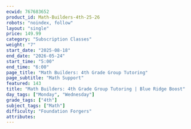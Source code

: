 ```yaml
---
ecwid: 767683652
product_id: Math-Builders-4th-25-26
robots: "noindex, follow"
layout: "single"
price: 149.99
category: "Subscription Classes"
weight: "7"
start_date: "2025-08-18"
end_date: "2026-05-24"
start_time: "5:00"
end_time: "6:00"
page_title: "Math Builders: 4th Grade Group Tutoring"
page_subtitle: "Math Support"
featured: 143
title: "Math Builders: 4th Grade Group Tutoring | Blue Ridge Boost"
day_tags: ["Monday", "Wednesday"]
grade_tags: ["4th"]
subject_tags: ["Math"]
difficulty: "Foundation Forgers"
attributes:
---
```

